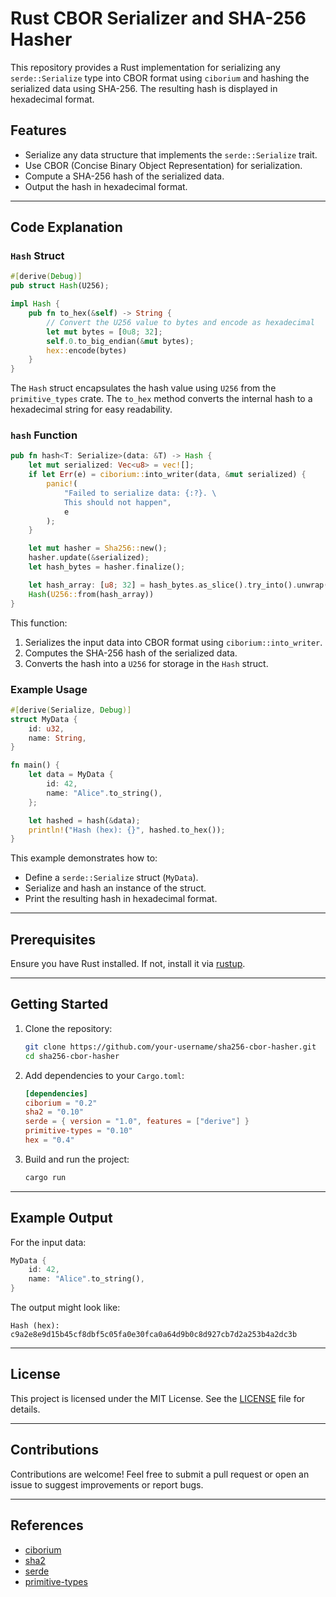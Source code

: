 # Rust CBOR Serializer and SHA-256 Hasher

This repository provides a Rust implementation for serializing any `serde::Serialize` type into CBOR format using `ciborium` and hashing the serialized data using SHA-256. The resulting hash is displayed in hexadecimal format.

## Features
- Serialize any data structure that implements the `serde::Serialize` trait.
- Use CBOR (Concise Binary Object Representation) for serialization.
- Compute a SHA-256 hash of the serialized data.
- Output the hash in hexadecimal format.

---

## Code Explanation

### `Hash` Struct
```rust
#[derive(Debug)]
pub struct Hash(U256);

impl Hash {
    pub fn to_hex(&self) -> String {
        // Convert the U256 value to bytes and encode as hexadecimal
        let mut bytes = [0u8; 32];
        self.0.to_big_endian(&mut bytes);
        hex::encode(bytes)
    }
}
```
The `Hash` struct encapsulates the hash value using `U256` from the `primitive_types` crate. The `to_hex` method converts the internal hash to a hexadecimal string for easy readability.

### `hash` Function
```rust
pub fn hash<T: Serialize>(data: &T) -> Hash {
    let mut serialized: Vec<u8> = vec![];
    if let Err(e) = ciborium::into_writer(data, &mut serialized) {
        panic!(
            "Failed to serialize data: {:?}. \
            This should not happen",
            e
        );
    }

    let mut hasher = Sha256::new();
    hasher.update(&serialized);
    let hash_bytes = hasher.finalize();

    let hash_array: [u8; 32] = hash_bytes.as_slice().try_into().unwrap();
    Hash(U256::from(hash_array))
}
```
This function:
1. Serializes the input data into CBOR format using `ciborium::into_writer`.
2. Computes the SHA-256 hash of the serialized data.
3. Converts the hash into a `U256` for storage in the `Hash` struct.

### Example Usage
```rust
#[derive(Serialize, Debug)]
struct MyData {
    id: u32,
    name: String,
}

fn main() {
    let data = MyData {
        id: 42,
        name: "Alice".to_string(),
    };

    let hashed = hash(&data);
    println!("Hash (hex): {}", hashed.to_hex());
}
```
This example demonstrates how to:
- Define a `serde::Serialize` struct (`MyData`).
- Serialize and hash an instance of the struct.
- Print the resulting hash in hexadecimal format.

---

## Prerequisites

Ensure you have Rust installed. If not, install it via [rustup](https://rustup.rs/).

---

## Getting Started

1. Clone the repository:
   ```bash
   git clone https://github.com/your-username/sha256-cbor-hasher.git
   cd sha256-cbor-hasher
   ```

2. Add dependencies to your `Cargo.toml`:
   ```toml
   [dependencies]
   ciborium = "0.2"
   sha2 = "0.10"
   serde = { version = "1.0", features = ["derive"] }
   primitive-types = "0.10"
   hex = "0.4"
   ```

3. Build and run the project:
   ```bash
   cargo run
   ```

---

## Example Output
For the input data:
```rust
MyData {
    id: 42,
    name: "Alice".to_string(),
}
```
The output might look like:
```
Hash (hex): c9a2e8e9d15b45cf8dbf5c05fa0e30fca0a64d9b0c8d927cb7d2a253b4a2dc3b
```

---

## License
This project is licensed under the MIT License. See the [LICENSE](LICENSE) file for details.

---

## Contributions
Contributions are welcome! Feel free to submit a pull request or open an issue to suggest improvements or report bugs.

---

## References
- [ciborium](https://docs.rs/ciborium)
- [sha2](https://docs.rs/sha2)
- [serde](https://docs.rs/serde)
- [primitive-types](https://docs.rs/primitive-types)


